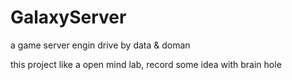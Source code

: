 # GalaxyServer
a game server engin drive by data &amp; doman  

 this project like a open mind lab, record some idea with brain hole 
